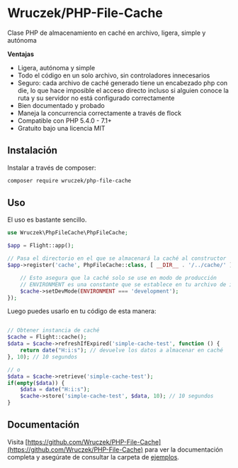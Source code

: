 # Wruczek/PHP-File-Cache

Clase PHP de almacenamiento en caché en archivo, ligera, simple y autónoma

**Ventajas**
- Ligera, autónoma y simple
- Todo el código en un solo archivo, sin controladores innecesarios
- Seguro: cada archivo de caché generado tiene un encabezado php con die, lo que hace imposible el acceso directo incluso si alguien conoce la ruta y su servidor no está configurado correctamente
- Bien documentado y probado
- Maneja la concurrencia correctamente a través de flock
- Compatible con PHP 5.4.0 - 7.1+
- Gratuito bajo una licencia MIT

## Instalación

Instalar a través de composer:

```bash
composer require wruczek/php-file-cache
```

## Uso

El uso es bastante sencillo.

```php
use Wruczek\PhpFileCache\PhpFileCache;

$app = Flight::app();

// Pasa el directorio en el que se almacenará la caché al constructor
$app->register('cache', PhpFileCache::class, [ __DIR__ . '/../cache/' ], function(PhpFileCache $cache) {

	// Esto asegura que la caché solo se use en modo de producción
	// ENVIRONMENT es una constante que se establece en tu archivo de inicio o en otro lugar de tu aplicación
	$cache->setDevMode(ENVIRONMENT === 'development');
});
```

Luego puedes usarlo en tu código de esta manera:

```php

// Obtener instancia de caché
$cache = Flight::cache();
$data = $cache->refreshIfExpired('simple-cache-test', function () {
    return date("H:i:s"); // devuelve los datos a almacenar en caché
}, 10); // 10 segundos

// o
$data = $cache->retrieve('simple-cache-test');
if(empty($data)) {
	$data = date("H:i:s");
	$cache->store('simple-cache-test', $data, 10); // 10 segundos
}
```

## Documentación

Visita [https://github.com/Wruczek/PHP-File-Cache](https://github.com/Wruczek/PHP-File-Cache) para ver la documentación completa y asegúrate de consultar la carpeta de [ejemplos](https://github.com/Wruczek/PHP-File-Cache/tree/master/examples).
